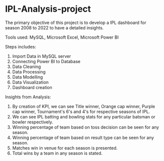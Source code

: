 # IPL-Analysis-project

The primary objective of this project is to develop a IPL dashboard for season 2008 to 2022 to have a detailed insights.

Tools used: MySQL, Microsoft Excel, Microsoft Power BI

Steps includes:
1. Import Data in MySQL server
2. Connecting Power BI to Database
3. Data Cleaning
4. Data Processing 
5. Data Modelling
6. Data Visualization
7. Dashboard creation

Insights from Analysis:
1. By creation of KPI, we can see Title winner, Orange cap winner, Purple cap winner, Tournament's 6's and 4's for respective seasons of IPL.
2. We can see IPL batting and bowling stats for any particular batsman or bowler respectively.
3. Winning percentage of team based on toss decision can be seen for any season.
4. Winning percentage of team based on result type can be seen for any season.
5. Matches win in venue for each season is presented.
6. Total wins by a team in any season is stated.
